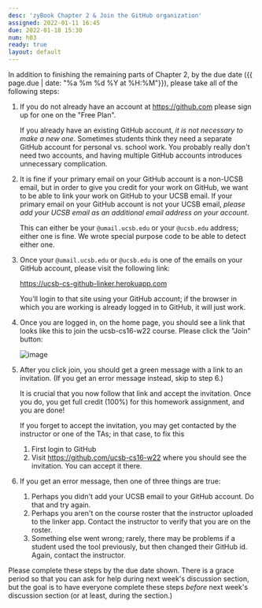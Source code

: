 ```yaml
---
desc: 'zyBook Chapter 2 & Join the GitHub organization'
assigned: 2022-01-11 16:45
due: 2022-01-18 15:30
num: h03
ready: true
layout: default
---
```

In addition to finishing the remaining parts of Chapter 2, by the due date ({{ page.due | date: "%a %m %d %Y at %H:%M"}}), please take all of the following steps:

1.  If you do not already have an account at <https://github.com> please sign up for one on the "Free Plan".

    If you already have an existing GitHub account, *it is not necessary to make a new one*.  Sometimes students think they need a separate GitHub account for 
    personal vs. school work.  You probably really don't need two accounts, and having multiple GitHub accounts introduces unnecessary complication.

2.  It is fine if your primary email on your GitHub account is a non-UCSB email, but in order to give you credit for your work on GitHub, we want to be able
    to link your work on GitHub to your UCSB email.   If your primary email on your GitHub account is not your UCSB email, *please add your UCSB email as an 
    additional email address on your account*.  

    This can either be your `@umail.ucsb.edu` or your `@ucsb.edu` address; either one is fine.   We wrote special purpose code to be able to detect either one.
    
3.  Once your `@umail.ucsb.edu` or `@ucsb.edu` is one of the emails on your GitHub account, please visit the following link:

    <https://ucsb-cs-github-linker.herokuapp.com>
    
    You'll login to that site using your GitHub account; if the browser in which you are working is already logged in to GitHub, it will just work.
    
4.  Once you are logged in, on the home page, you should see a link that looks like this to join the ucsb-cs16-w22 course. Please click the "Join" button:
    
    ![image](https://user-images.githubusercontent.com/52430980/148895064-09187251-5599-44f1-a77a-f23f0f33287b.png)

5.  After you click join, you should get a green message with a link to an invitation.  (If you get an error message instead, skip to step 6.)

    It is crucial that you now follow that link and accept the invitation.  Once you do, you get full credit (100%) for this homework assignment, and you are done!
    
    If you forget to accept the invitation, you may get contacted by the instructor or one of the TAs; in that case, to fix this
    1. First login to GitHub
    2. Visit <https://github.com/ucsb-cs16-w22> where you should see the invitation. You can accept it there.

6.  If you get an error message, then one of three things are true:

    1. Perhaps you didn't add your UCSB email to your GitHub account.  Do that and try again.
    2. Perhaps you aren't on the course roster that the instructor uploaded to the linker app.  Contact the instructor to verify that you are on the roster.
    3. Something else went wrong; rarely, there may be problems if a student used the tool previously, but then changed their GitHub id.  Again, contact the instructor.

Please complete these steps by the due date shown.  There is a grace period so that you can ask for help during next week's discussion section, but the goal
is to have everyone complete these steps *before* next week's discussion section (or at least, during the section.)
